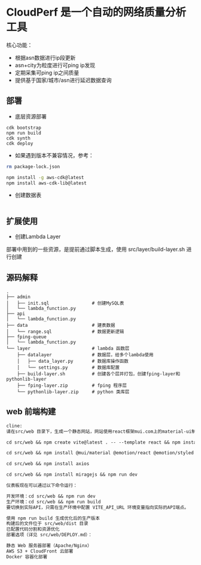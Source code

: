 # CloudPerf 是一个自动的网络质量分析工具

核心功能：

* 根据asn数据进行ip段更新
* asn+city为粒度进行可ping ip发现
* 定期采集可ping ip之间质量
* 提供基于国家/城市/asn进行延迟数据查询

## 部署

* 底层资源部署

```
cdk bootstrap
npm run build
cdk synth
cdk deploy
```

* 如果遇到版本不兼容情况，参考：

```bash
rm package-lock.json 

npm install -g aws-cdk@latest
npm install aws-cdk-lib@latest
```

* 创建数据表

```

```

## 扩展使用

* 创建Lambda Layer

部署中用到的一些资源，是提前通过脚本生成，使用 src/layer/build-layer.sh 进行创建

## 源码解释

```
.
├── admin
│   ├── init.sql                # 创建MySQL表
│   └── lambda_function.py
├── api
│   └── lambda_function.py
├── data                        # 建表数据
│   └── range.sql               # 数据更新逻辑
├── fping-queue
│   └── lambda_function.py
└── layer                       # lambda 函数层
    ├── datalayer               # 数据层，给多个lambda使用
    │   ├── data_layer.py       # 数据库操作函数
    │   └── settings.py         # 数据库配置
    ├── build-layer.sh          # 创建各个层并打包，创建fping-layer和pythonlib-layer
    ├── fping-layer.zip         # fping 程序层
    └── pythonlib-layer.zip     # python 类库层
```

## web 前端构建

```txt
cline:
请在src/web 目录下，生成一个静态网站，网站使用react框架mui.com上的material-ui制作，包括左边的导航栏，右边dashboard中，上方有4个主要的数值面板，下方是各种图表展示

cd src/web && npm create vite@latest . -- --template react && npm install

cd src/web && npm install @mui/material @emotion/react @emotion/styled @mui/icons-material react-router-dom recharts

cd src/web && npm install axios

cd src/web && npm install miragejs && npm run dev

仪表板现在可以通过以下命令运行：

开发环境：cd src/web && npm run dev
生产环境：cd src/web && npm run build
要切换到实际API，只需在生产环境中配置 VITE_API_URL 环境变量指向实际的API端点。

使用 npm run build 生成优化后的生产版本
构建后的文件位于 src/web/dist 目录
已配置代码分割和资源优化
部署选项（详见 src/web/DEPLOY.md）：

静态 Web 服务器部署（Apache/Nginx）
AWS S3 + CloudFront 云部署
Docker 容器化部署
```